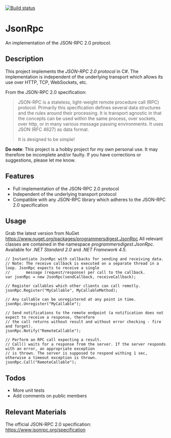 [![Build status](https://ci.appveyor.com/api/projects/status/github/programmersdigest/JsonRpc?branch=master&svg=true)](https://ci.appveyor.com/api/projects/status/github/programmersdigest/JsonRpc?branch=master&svg=true)
# JsonRpc
An implementation of the JSON-RPC 2.0 protocol.

## Description
This project implements the *JSON-RPC 2.0 protocol* in C#. The implementation is independent of the underlying transport which allows its use over HTTP, TCP, WebSockets, etc.

From the JSON-RPC 2.0 specification:
> JSON-RPC is a stateless, light-weight remote procedure call (RPC) protocol. Primarily this specification defines several data structures and the rules around their processing. It is transport agnostic in that the concepts can be used within the same process, over sockets, over http, or in many various message passing environments. It uses JSON (RFC 4627) as data format.
> 
> It is designed to be simple!

**Do note**: This project is a hobby project for my own personal use. It may therefore be incomplete and/or faulty. If you have corrections or suggestions, please let me know.

## Features
- Full implementation of the JSON-RPC 2.0 protocol
- Independent of the underlying transport protocol
- Compatible with any JSON-RPC library which adheres to the JSON-RPC 2.0 specification

## Usage
Grab the latest version from NuGet https://www.nuget.org/packages/programmersdigest.JsonRpc
All relevant classes are contained in the namespace _programmersdigest.JsonRpc_.
Available for _.NET Standard 2.0_ and _.NET Framework 4.5_.

```
// Instantiate JsonRpc with callbacks for sending and receiving data.
// Note: The receive callback is executed on a separate thread in a loop. JsonRpc expects to receive a single
//       message (request/response) per call to the callback.
var jsonRpc = new JsonRpc(sendCallback, receiveCallback);

// Register callables which other clients can call remotly.
jsonRpc.Register("MyCallable", MyCallableMethod);

// Any callable can be unregistered at any point in time.
jsonRpc.Unregister("MyCallable");

// Send notifications to the remote endpoint (a notification does not expect to receive a response, therefore
// the call returns without result and without error checking - fire and forget).
jsonRpc.Notify("RemoteCallable");

// Perform an RPC call expecting a result.
// Call() waits for a response from the server. If the server responds with an error, an appropriate exception
// is thrown. The server is supposed to respond withing 1 sec, otherwise a timeout exception is thrown.
jsonRpc.Call("RemoteCallable");
```

## Todos
- More unit tests
- Add comments on public members

## Relevant Materials
The official JSON-RPC 2.0 specification: https://www.jsonrpc.org/specification
